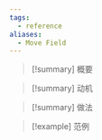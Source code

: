 ```yaml
---
tags:
  - reference
aliases:
  - Move Field
---
```

> [!summary] 概要

> [!summary] 动机

> [!summary] 做法

> [!example] 范例